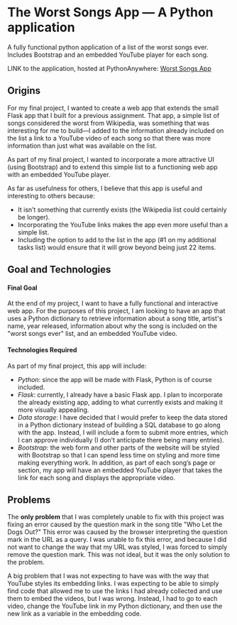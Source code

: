 # The Worst Songs App — A Python application 
A fully functional python application of a list of the worst songs ever. Includes Bootstrap and an embedded YouTube player for each song. 

LINK to the application, hosted at PythonAnywhere: [Worst Songs App](http://dacree.pythonanywhere.com/)


## Origins

For my final project, I wanted to create a web app that extends the small Flask app that I built for a previous assignment. That app, a simple list of songs considered the worst from Wikipedia, was something that was interesting for me to build—I added to the information already included on the list a link to a YouTube video of each song so that there was more information than just what was available on the list. 

As part of my final project, I wanted to incorporate a more attractive UI (using Bootstrap) and to extend this simple list to a functioning web app with an embedded YouTube player. 

As far as usefulness for others, I believe that this app is useful and interesting to others because:
-	It isn’t something that currently exists (the Wikipedia list could certainly be longer). 
-	Incorporating the YouTube links makes the app even more useful than a simple list. 
-	Including the option to add to the list in the app (#1 on my additional tasks list) would ensure that it will grow beyond being just 22 items.


## Goal and Technologies

#### Final Goal
At the end of my project, I want to have a fully functional and interactive web app. For the purposes of this project, I am looking to have an app that uses a Python dictionary to retrieve information about a song title, artist's name, year released, information about why the song is included on the "worst songs ever" list, and an embedded YouTube video. 

#### Technologies Required
As part of my final project, this app will include: 
-	*Python*: since the app will be made with Flask, Python is of course included. 
-	*Flask*: currently, I already have a basic Flask app. I plan to incorporate the already existing app, adding to what currently exists and making it more visually appealing.
-	*Data storage*: I have decided that I would prefer to keep the data stored in a Python dictionary instead of building a SQL database to go along with the app. Instead, I will include a form to submit more entries, which I can approve individually (I don’t anticipate there being many entries). 
-	*Bootstrap*: the web form and other parts of the website will be styled with Bootstrap so that I can spend less time on styling and more time making everything work. 
In addition, as part of each song’s page or section, my app will have an embedded YouTube player that takes the link for each song and displays the appropriate video. 


## Problems
The **only problem** that I was completely unable to fix with this project was fixing an error caused by the question mark in the song title "Who Let the Dogs Out?" This error was caused by the browser interpreting the question mark in the URL as a query. I was unable to fix this error, and because I did not want to change the way that my URL was styled, I was forced to simply remove the question mark. This was not ideal, but it was the only solution to the problem.

A big problem that I was not expecting to have was with the way that YouTube styles its embedding links. I was expecting to be able to simply find code that allowed me to use the links I had already collected and use them to embed the videos, but I was wrong. Instead, I had to go to each video, change the YouTube link in my Python dictionary, and then use the new link as a variable in the embedding code. 
